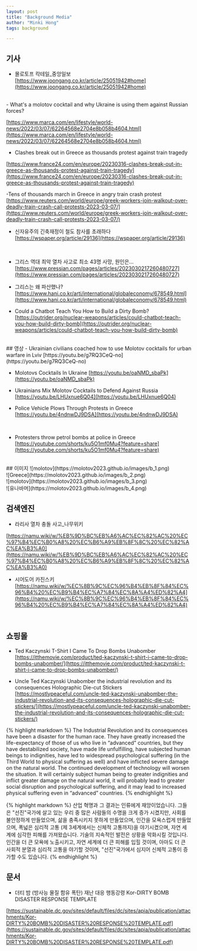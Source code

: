 ```yaml
---
layout: post
title: "Background Media"
author: "Minki Hong"
tags: background 

---
```


## 기사  

- 몰로토프 칵테일_중앙일보 
[https://www.joongang.co.kr/article/25051942#home](https://www.joongang.co.kr/article/25051942#home)
<br>
- What's a molotov cocktail and why Ukraine is using them against Russian forces?

[https://www.marca.com/en/lifestyle/world-news/2022/03/07/62264568e2704e8b058b4604.html](https://www.marca.com/en/lifestyle/world-news/2022/03/07/62264568e2704e8b058b4604.html)
<br>
- Clashes break out in Greece as thousands protest against train tragedy

[https://www.france24.com/en/europe/20230316-clashes-break-out-in-greece-as-thousands-protest-against-train-tragedy](https://www.france24.com/en/europe/20230316-clashes-break-out-in-greece-as-thousands-protest-against-train-tragedy)
<br>

-Tens of thousands march in Greece in angry train crash protest
[https://www.reuters.com/world/europe/greek-workers-join-walkout-over-deadly-train-crash-call-protests-2023-03-07/](https://www.reuters.com/world/europe/greek-workers-join-walkout-over-deadly-train-crash-call-protests-2023-03-07/)
<br>

- 신자유주의 긴축재정이 철도 참사를 초래하다
[https://wspaper.org/article/29136](https://wspaper.org/article/29136)
<br>

- 그리스 역대 최악 열차 사고로 최소 43명 사망, 원인은…
[https://www.pressian.com/pages/articles/2023030217260480727](https://www.pressian.com/pages/articles/2023030217260480727)

- 그리스는 왜 파산했나?
[https://www.hani.co.kr/arti/international/globaleconomy/678549.html](https://www.hani.co.kr/arti/international/globaleconomy/678549.html)

- Could a Chatbot Teach You How to Build a Dirty Bomb?
[https://outrider.org/nuclear-weapons/articles/could-chatbot-teach-you-how-build-dirty-bomb](https://outrider.org/nuclear-weapons/articles/could-chatbot-teach-you-how-build-dirty-bomb)

<br>
## 영상 
- Ukrainian civilians coached how to use Molotov cocktails for urban warfare in Lviv
[https://youtu.be/g7RQ3CeQ-no](https://youtu.be/g7RQ3CeQ-no)

- Molotovs Cocktails In Ukraine
[https://youtu.be/oaNMD_sbaPk](https://youtu.be/oaNMD_sbaPk)

- Ukrainians Mix Molotov Cocktails to Defend Against Russia
[https://youtu.be/LHUxnue6Q04](https://youtu.be/LHUxnue6Q04)

- Police Vehicle Plows Through Protests in Greece
[https://youtu.be/4ndnwDJ9DSA](https://youtu.be/4ndnwDJ9DSA)
<br>

- Protesters throw petrol bombs at police in Greece
[https://youtube.com/shorts/ku5O1mf0Mu4?feature=share](https://youtube.com/shorts/ku5O1mf0Mu4?feature=share)

<br>
## 이미지 
![molotov](https://molotov2023.github.io/images/b_1.png)
<br>
![Greece](https://molotov2023.github.io/images/b_2.png)
<br>
![molotov](https://molotov2023.github.io/images/b_3.png)
<br>
![유나바머](https://molotov2023.github.io/images/b_4.png)

<br>

## 검색엔진 
- 라리사 열차 충돌 사고_나무위키

[https://namu.wiki/w/%EB%9D%BC%EB%A6%AC%EC%82%AC%20%EC%97%B4%EC%B0%A8%20%EC%B6%A9%EB%8F%8C%20%EC%82%AC%EA%B3%A0](https://namu.wiki/w/%EB%9D%BC%EB%A6%AC%EC%82%AC%20%EC%97%B4%EC%B0%A8%20%EC%B6%A9%EB%8F%8C%20%EC%82%AC%EA%B3%A0)

- 시어도어 카진스키
[https://namu.wiki/w/%EC%8B%9C%EC%96%B4%EB%8F%84%EC%96%B4%20%EC%B9%B4%EC%A7%84%EC%8A%A4%ED%82%A4](https://namu.wiki/w/%EC%8B%9C%EC%96%B4%EB%8F%84%EC%96%B4%20%EC%B9%B4%EC%A7%84%EC%8A%A4%ED%82%A4)


<br>

## 쇼핑몰 

- Ted Kaczynski T-Shirt I Came To Drop Bombs Unabomber
[https://itthemovie.com/product/ted-kaczynski-t-shirt-i-came-to-drop-bombs-unabomber/](https://itthemovie.com/product/ted-kaczynski-t-shirt-i-came-to-drop-bombs-unabomber/)

- Uncle Ted Kaczynski Unabomber the industrial revolution and its consequences Holographic Die-cut Stickers
[https://mostlypeaceful.com/uncle-ted-kaczynski-unabomber-the-industrial-revolution-and-its-consequences-holographic-die-cut-stickers/](https://mostlypeaceful.com/uncle-ted-kaczynski-unabomber-the-industrial-revolution-and-its-consequences-holographic-die-cut-stickers/)

{% highlight markdown %}
The Industrial Revolution and its consequences have been a disaster for the human race. They have greatly increased the life-expectancy of those of us who live in “advanced” countries, but they have destabilized society, have made life unfulfilling, have subjected human beings to indignities, have led to widespread psychological suffering (in the Third World to physical suffering as well) and have inflicted severe damage on the natural world. The continued development of technology will worsen the situation. It will certainly subject human being to greater indignities and inflict greater damage on the natural world, it will probably lead to greater social disruption and psychological suffering, and it may lead to increased physical suffering even in “advanced” countries.
{% endhighlight %}

{% highlight markdown %}
산업 혁명과 그 결과는 인류에게 재앙이었습니다. 그들은 "선진"국가에 살고 있는 우리 중 많은 사람들의 수명을 크게 증가 시켰지만, 사회를 불안정하게 만들었으며, 삶을 충족시키지 못하게 만들었으며, 인간을 모욕스럽게 만들었으며, 폭넓은 심리적 고통 (제 3세계에서는 신체적 고통까지)을 야기시켰으며, 자연 세계에 심각한 피해를 가져왔습니다. 기술의 지속적인 발전은 상황을 악화시킬 것입니다. 인간을 더 큰 모욕에 노출시키고, 자연 세계에 더 큰 피해를 입힐 것이며, 아마도 더 큰 사회적 분열과 심리적 고통을 야기할 것이며, "선진"국가에서 심지어 신체적 고통이 증가할 수도 있습니다.
{% endhighlight %}

## 문서 

- 더티 밤 (방사능 물질 함유 폭탄) 재난 대응 행동강령 Kor-DIRTY BOMB DISASTER RESPONSE TEMPLATE

[https://sustainable.dc.gov/sites/default/files/dc/sites/apia/publication/attachments/Kor-DIRTY%20BOMB%20DISASTER%20RESPONSE%20TEMPLATE.pdf](https://sustainable.dc.gov/sites/default/files/dc/sites/apia/publication/attachments/Kor-DIRTY%20BOMB%20DISASTER%20RESPONSE%20TEMPLATE.pdf)